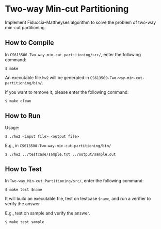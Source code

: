 # Two-way Min-cut Partitioning
Implement Fiduccia–Mattheyses algorithm to solve the problem of two-way min-cut partitioning.

## How to Compile
In `CS613500-Two-way-min-cut-partitioning/src/`, enter the following command:
```
$ make
```
An executable file `hw2` will be generated in `CS613500-Two-way-min-cut-partitioning/bin/`.

If you want to remove it, please enter the following command:
```
$ make clean
```

## How to Run
Usage: 
```
$ ./hw2 <input file> <output file>
```

E.g., in `CS613500-Two-way-min-cut-partitioning/bin/`
```
$ ./hw2 ../testcase/sample.txt ../output/sample.out

```

## How to Test
In `Two-way_Min-cut_Partitioning/src/`, enter the following command:
```
$ make test $name
```
It will build an executable file, test on testcase `$name`, and run a verifier to verify the answer.

E.g., test on sample and verify the answer.
```
$ make test sample
```

